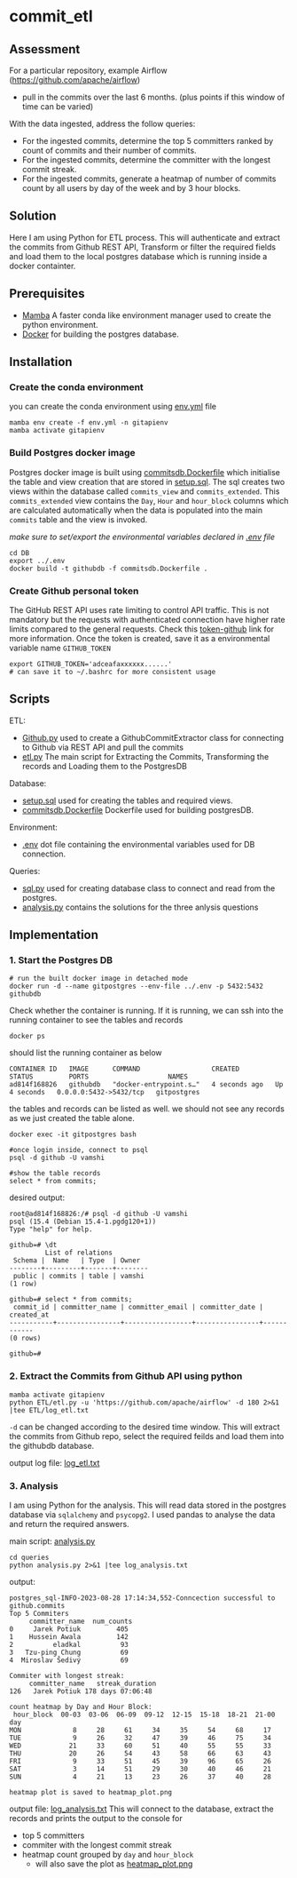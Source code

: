 # commit_etl

## Assessment

For a particular repository, example Airflow (https://github.com/apache/airflow)
- pull in the commits  over the last 6 months. (plus points if this window of time can be varied) 

With the data ingested, address the follow queries: 
- For the ingested commits, determine the top 5 committers ranked by count of commits and  their number of commits. 
- For the ingested commits, determine the committer with the longest commit streak. 
- For the ingested commits, generate a heatmap of number of commits count by all users by day  of the week and by 3 hour blocks. 



## Solution

Here I am using Python for ETL process. This will authenticate and extract the commits from Github REST API, Transform or filter the required fields and load them to the local postgres database which is running inside a docker containter.


## Prerequisites

- [Mamba](https://mamba.readthedocs.io/en/latest/mamba-installation.html#mamba-install) A faster conda like environment manager used to create the python environment. 
- [Docker](https://docs.docker.com/engine/install/) for building the postgres database. 


## Installation

### Create the conda environment

you can create the conda environment using [env.yml](./env.yml) file

```
mamba env create -f env.yml -n gitapienv
mamba activate gitapienv
```

### Build Postgres docker image

Postgres docker image is built using [commitsdb.Dockerfile](./DB/commitsdb.Dockerfile) which initialise the table and view creation that are stored in [setup.sql](./DB/setup.sql). The sql creates two views within the database called `commits_view` and `commits_extended`. This `commits_extended` view contains the `Day`, `Hour` and `hour_block` columns which are calculated automatically when the data is populated into the main `commits` table and the view is invoked.

 _make sure to set/export the environmental variables declared in [.env](./.env) file_

```
cd DB
export ../.env
docker build -t githubdb -f commitsdb.Dockerfile . 
```

### Create Github personal token 

The GitHub REST API uses rate limiting to control API traffic. This is not mandatory but the requests with authenticated connection have higher rate limits compared to the general requests. Check this [token-github](https://docs.github.com/en/authentication/keeping-your-account-and-data-secure/managing-your-personal-access-tokens#creating-a-fine-grained-personal-access-token) link for more information. Once the token is created, save it as a environmental variable name `GITHUB_TOKEN`

```
export GITHUB_TOKEN='adceafaxxxxxx......'
# can save it to ~/.bashrc for more consistent usage
```

## Scripts

ETL:
 - [Github.py](./ETL/Github.py) used to create a GithubCommitExtractor class for connecting to Github via REST API and pull the commits 
 - [etl.py](./ETL/etl.py) The main script for Extracting the Commits, Transforming the records and Loading them to the PostgresDB

Database:
 - [setup.sql](./DB/setup.sql) used for creating the tables and required views. 
 - [commitsdb.Dockerfile](./DB/commitsdb.Dockerfile) Dockerfile used for building postgresDB. 

Environment:
 - [.env](./.env) dot file containing the environmental variables used for DB connection.

Queries:
 - [sql.py](./queries/sql.py) used for creating database class to connect and read from the postgres.
 - [analysis.py](./queries/analysis.py) contains the solutions for the three anlysis questions


## Implementation

### 1. Start the Postgres DB

```
# run the built docker image in detached mode
docker run -d --name gitpostgres --env-file ../.env -p 5432:5432 githubdb 

```

Check whether the container is running. If it is running, we can ssh into the running container to see the tables and records

```
docker ps 

```
should list the running container as below
```
CONTAINER ID   IMAGE      COMMAND                  CREATED         STATUS         PORTS                    NAMES
ad814f168826   githubdb   "docker-entrypoint.s…"   4 seconds ago   Up 4 seconds   0.0.0.0:5432->5432/tcp   gitpostgres
```

the tables and records can be listed as well. we should not see any records as we just created the table alone.
```
docker exec -it gitpostgres bash 

#once login inside, connect to psql 
psql -d github -U vamshi

#show the table records
select * from commits;

```
desired output:
```
root@ad814f168826:/# psql -d github -U vamshi
psql (15.4 (Debian 15.4-1.pgdg120+1))
Type "help" for help.

github=# \dt
         List of relations
 Schema |  Name   | Type  | Owner
--------+---------+-------+--------
 public | commits | table | vamshi
(1 row)

github=# select * from commits;
 commit_id | committer_name | committer_email | committer_date | created_at 
-----------+----------------+-----------------+----------------+------------
(0 rows)

github=#
```
### 2. Extract the Commits from Github API using python

```
mamba activate gitapienv
python ETL/etl.py -u 'https://github.com/apache/airflow' -d 180 2>&1 |tee ETL/log_etl.txt
```

`-d` can be changed according to the desired time window. This will extract the commits from Github repo, select the required feilds and load them into the githubdb database. 

output log file: [log_etl.txt](./ETL/log_etl.txt)

### 3. Analysis

I am using Python for the analysis. This will read data stored in the postgres database via `sqlalchemy` and `psycopg2`. I used pandas to analyse the data and return the required answers. 

main script: [analysis.py](./queries/analysis.py)
```
cd queries
python analysis.py 2>&1 |tee log_analysis.txt

```

output:
```
postgres_sql-INFO-2023-08-28 17:14:34,552-Conncection successful to github.commits
Top 5 Commiters 
     committer_name  num_counts
0     Jarek Potiuk         405
1    Hussein Awala         142
2          eladkal          93
3   Tzu-ping Chung          69
4  Miroslav Šedivý          69

Commiter with longest streak:
     committer_name   streak_duration
126   Jarek Potiuk 178 days 07:06:48

count heatmap by Day and Hour Block:
 hour_block  00-03  03-06  06-09  09-12  12-15  15-18  18-21  21-00
day
MON             8     28     61     34     35     54     68     17
TUE             9     26     32     47     39     46     75     34
WED            21     33     60     51     40     55     55     33
THU            20     26     54     43     58     66     63     43
FRI             9     33     51     45     39     96     65     26
SAT             3     14     51     29     30     40     46     21
SUN             4     21     13     23     26     37     40     28

heatmap plot is saved to heatmap_plot.png
```

output file: [log_analysis.txt](./queries/log_analysis.txt)
This will connect to the database, extract the records and prints the output to the console for 
- top 5 committers 
- commiter with the longest commit streak
- heatmap count grouped by `day` and `hour_block`
  - will also save the plot as [heatmap_plot.png](./queries/heatmap_plot.png)


